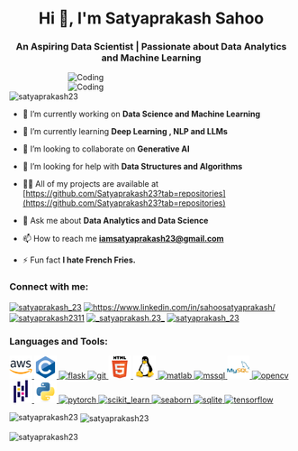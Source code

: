 <h1 align="center">Hi 👋, I'm Satyaprakash Sahoo</h1>
<h3 align="center">An Aspiring Data Scientist | Passionate about Data Analytics and Machine Learning</h3>
<img align="right" alt="Coding" width="400" src="https://chools.in/wp-content/uploads/data-science-2-1.gif">
<img align="right" alt="Coding" width="400" src="https://camo.githubusercontent.com/383e3e9d0f07c8a5b09b0a92d2776554df9b001f005ab58ba4cbe4a7e3d0b259/68747470733a2f2f6d656469612e74656e6f722e636f6d2f695242377672766850523441414141692f646174612d636f64652e676966">

<p align="left"> <img src="https://komarev.com/ghpvc/?username=satyaprakash23&label=Profile%20views&color=0e75b6&style=flat" alt="satyaprakash23" /> </p>

- 🔭 I’m currently working on **Data Science and Machine Learning**

- 🌱 I’m currently learning **Deep Learning , NLP and LLMs**

- 👯 I’m looking to collaborate on **Generative AI**

- 🤝 I’m looking for help with **Data Structures and Algorithms**

- 👨‍💻 All of my projects are available at [https://github.com/Satyaprakash23?tab=repositories](https://github.com/Satyaprakash23?tab=repositories)

- 💬 Ask me about **Data Analytics and Data Science**

- 📫 How to reach me **iamsatyaprakash23@gmail.com**

- ⚡ Fun fact **I hate French Fries.**

<h3 align="left">Connect with me:</h3>
<p align="left">
<a href="https://twitter.com/satyaprakash_23" target="blank"><img align="center" src="https://raw.githubusercontent.com/rahuldkjain/github-profile-readme-generator/master/src/images/icons/Social/twitter.svg" alt="satyaprakash_23" height="30" width="40" /></a>
<a href="https://linkedin.com/in/sahoosatyaprakash/" target="blank"><img align="center" src="https://raw.githubusercontent.com/rahuldkjain/github-profile-readme-generator/master/src/images/icons/Social/linked-in-alt.svg" alt="https://www.linkedin.com/in/sahoosatyaprakash/" height="30" width="40" /></a>
<a href="https://kaggle.com/satyaprakash2311" target="blank"><img align="center" src="https://raw.githubusercontent.com/rahuldkjain/github-profile-readme-generator/master/src/images/icons/Social/kaggle.svg" alt="satyaprakash2311" height="30" width="40" /></a>
<a href="https://instagram.com/_satyaprakash.23_" target="blank"><img align="center" src="https://raw.githubusercontent.com/rahuldkjain/github-profile-readme-generator/master/src/images/icons/Social/instagram.svg" alt="_satyaprakash.23_" height="30" width="40" /></a>
<a href="https://www.leetcode.com/satyaprakash_23" target="blank"><img align="center" src="https://raw.githubusercontent.com/rahuldkjain/github-profile-readme-generator/master/src/images/icons/Social/leet-code.svg" alt="satyaprakash_23" height="30" width="40" /></a>
</p>

<h3 align="left">Languages and Tools:</h3>
<p align="left"> <a href="https://aws.amazon.com" target="_blank" rel="noreferrer"> <img src="https://raw.githubusercontent.com/devicons/devicon/master/icons/amazonwebservices/amazonwebservices-original-wordmark.svg" alt="aws" width="40" height="40"/> </a> <a href="https://www.cprogramming.com/" target="_blank" rel="noreferrer"> <img src="https://raw.githubusercontent.com/devicons/devicon/master/icons/c/c-original.svg" alt="c" width="40" height="40"/> </a> <a href="https://flask.palletsprojects.com/" target="_blank" rel="noreferrer"> <img src="https://www.vectorlogo.zone/logos/pocoo_flask/pocoo_flask-icon.svg" alt="flask" width="40" height="40"/> </a> <a href="https://git-scm.com/" target="_blank" rel="noreferrer"> <img src="https://www.vectorlogo.zone/logos/git-scm/git-scm-icon.svg" alt="git" width="40" height="40"/> </a> <a href="https://www.w3.org/html/" target="_blank" rel="noreferrer"> <img src="https://raw.githubusercontent.com/devicons/devicon/master/icons/html5/html5-original-wordmark.svg" alt="html5" width="40" height="40"/> </a> <a href="https://www.linux.org/" target="_blank" rel="noreferrer"> <img src="https://raw.githubusercontent.com/devicons/devicon/master/icons/linux/linux-original.svg" alt="linux" width="40" height="40"/> </a> <a href="https://www.mathworks.com/" target="_blank" rel="noreferrer"> <img src="https://upload.wikimedia.org/wikipedia/commons/2/21/Matlab_Logo.png" alt="matlab" width="40" height="40"/> </a> <a href="https://www.microsoft.com/en-us/sql-server" target="_blank" rel="noreferrer"> <img src="https://www.svgrepo.com/show/303229/microsoft-sql-server-logo.svg" alt="mssql" width="40" height="40"/> </a> <a href="https://www.mysql.com/" target="_blank" rel="noreferrer"> <img src="https://raw.githubusercontent.com/devicons/devicon/master/icons/mysql/mysql-original-wordmark.svg" alt="mysql" width="40" height="40"/> </a> <a href="https://opencv.org/" target="_blank" rel="noreferrer"> <img src="https://www.vectorlogo.zone/logos/opencv/opencv-icon.svg" alt="opencv" width="40" height="40"/> </a> <a href="https://pandas.pydata.org/" target="_blank" rel="noreferrer"> <img src="https://raw.githubusercontent.com/devicons/devicon/2ae2a900d2f041da66e950e4d48052658d850630/icons/pandas/pandas-original.svg" alt="pandas" width="40" height="40"/> </a> <a href="https://www.python.org" target="_blank" rel="noreferrer"> <img src="https://raw.githubusercontent.com/devicons/devicon/master/icons/python/python-original.svg" alt="python" width="40" height="40"/> </a> <a href="https://pytorch.org/" target="_blank" rel="noreferrer"> <img src="https://www.vectorlogo.zone/logos/pytorch/pytorch-icon.svg" alt="pytorch" width="40" height="40"/> </a> <a href="https://scikit-learn.org/" target="_blank" rel="noreferrer"> <img src="https://upload.wikimedia.org/wikipedia/commons/0/05/Scikit_learn_logo_small.svg" alt="scikit_learn" width="40" height="40"/> </a> <a href="https://seaborn.pydata.org/" target="_blank" rel="noreferrer"> <img src="https://seaborn.pydata.org/_images/logo-mark-lightbg.svg" alt="seaborn" width="40" height="40"/> </a> <a href="https://www.sqlite.org/" target="_blank" rel="noreferrer"> <img src="https://www.vectorlogo.zone/logos/sqlite/sqlite-icon.svg" alt="sqlite" width="40" height="40"/> </a> <a href="https://www.tensorflow.org" target="_blank" rel="noreferrer"> <img src="https://www.vectorlogo.zone/logos/tensorflow/tensorflow-icon.svg" alt="tensorflow" width="40" height="40"/> </a> </p>

<p><img align="left" src="https://github-readme-stats.vercel.app/api/top-langs?username=satyaprakash23&show_icons=true&locale=en&layout=compact" alt="satyaprakash23" /></p>

<p>&nbsp;<img align="center" src="https://github-readme-stats.vercel.app/api?username=satyaprakash23&show_icons=true&locale=en" alt="satyaprakash23" /></p>

<p><img align="center" src="https://github-readme-streak-stats.herokuapp.com/?user=satyaprakash23&" alt="satyaprakash23" /></p>

